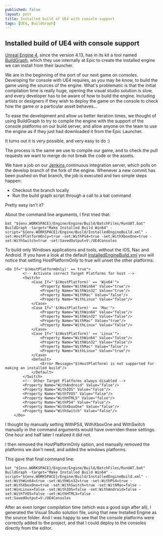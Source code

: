 ```yaml
---
published: false
layout: post
title: Installed build of UE4 with console support
tags: [UE4, BuildGraph]
---
```

## Installed build of UE4 with console support

[Unreal Engine 4](https://www.unrealengine.com), since the version 4.13, has in its kit a tool named [BuildGraph](https://docs.unrealengine.com/latest/INT/Programming/Development/BuildGraph/), which they use internally at Epic to create the installed engine we can install from their launcher.

We are in the beginning of the port of our next game on consoles. Developing for console with UE4 requires, as you may be know, to build the game using the sources of the engine. What's problematic is that the initial compilation time is really huge, opening the visual studio solution is slow, and every developer has to be aware of how to build the engine. Including artists or designers if they wish to deploy the game on the console to check how the game or a particular asset behaves...

To ease the development and allow us better iteration times, we thought of using BuildGraph to try to compile the engine with the support of the console platforms on our build server, and allow anyone on the team to use the engine as if they just had downloaded it from the Epic Launcher.

It turns out it is very possible, and very easy to do :)

The process is the same we use to compile our game, and to check the pull requests we want to merge do not break the code or the assets. 

We have a job on our [Jenkins ](https://jenkins.io/) continuous integration server, which polls on the develop branch of the fork of the engine. Whenever a new commit has been pushed on that branch, the job is executed and two simple steps happen:
- Checkout the branch locally
- Run the build graph script through a call to a bat command

Pretty easy isn't it?

About the command line arguments, I first tried that:

```
bat "${env.WORKSPACE}/Engine/Engine/Build/BatchFiles/RunUAT.bat" BuildGraph -target="Make Installed Build Win64" -script="${env.WORKSPACE}/Engine/Build/InstalledEngineBuild.xml" -set:HostPlatformOnly=true -set:WithPS4=true -set:WithXboxOne=true -set:WithSwitch=true -set:SavedOutput=V:/UE4Consoles
```

To build only Windows applications and tools, without the iOS, Nac and Android. If you have a look at the default [InstalledEngineBuild.xml](https://github.com/EpicGames/UnrealEngine/blob/release/Engine/Build/InstalledEngineBuild.xml) you will notice that setting HostPlatformOnly to true will unset the other platforms:

```
<Do If="'$(HostPlatformOnly)' == true">
		<!-- Activate correct Target Platforms for host -->
		<Switch>
			<Case If="'$(HostPlatform)' == 'Win64'">
				<Property Name="WithWin64" Value="true"/>
				<Property Name="WithWin32" Value="true"/>
				<Property Name="WithMac" Value="false"/>
				<Property Name="WithLinux" Value="false"/>
			</Case>
			<Case If="'$(HostPlatform)' == 'Mac'">
				<Property Name="WithWin64" Value="false"/>
				<Property Name="WithWin32" Value="false"/>
				<Property Name="WithMac" Value="true"/>
				<Property Name="WithLinux" Value="false"/>
			</Case>
			<Case If="'$(HostPlatform)' == 'Linux'">
				<Property Name="WithWin64" Value="false"/>
				<Property Name="WithWin32" Value="false"/>
				<Property Name="WithMac" Value="false"/>
				<Property Name="WithLinux" Value="true"/>
			</Case>
			<Default>
				<Error Message="$(HostPlatform) is not supported for making an installed build"/>
			</Default>
		</Switch>
		<!-- Other Target Platforms always disabled -->
		<Property Name="WithAndroid" Value="false"/>
		<Property Name="WithIOS" Value="false"/>
		<Property Name="WithTVOS" Value="false"/>
		<Property Name="WithHTML5" Value="false"/>
		<Property Name="WithPS4" Value="false"/>
		<Property Name="WithXboxOne" Value="false"/>
		<Property Name="WithSwitch" Value="false"/>
	</Do>
```

I thought by manually setting WithPS4, WithXboxOne and WithSwitch manually in the command arguments would have overriden these settings. One hour and half later I realized it did not.

I then removed the HostPlatformOnly option, and manually removed the platforms we don't need, and added the windows platforms.

This gave that final command line:

```
bat "${env.WORKSPACE}/Engine/Engine/Build/BatchFiles/RunUAT.bat" BuildGraph -target="Make Installed Build Win64" -script="${env.WORKSPACE}/Engine/Build/InstalledEngineBuild.xml" -set:WithWin64=true -set:WithWin32=true -set:WithPS4=true -set:WithXboxOne=true -set:WithSwitch=true -set:WithMac=false -set:WinLinux=false -set:WithIOS=false -set:WithAndroid=false -set:WithTVOS=false -set:WithHTML5=false -set:SavedOutput=V:/UE4Consoles
```

After an even longer compilation time (which was a good sign after all), I generated the Visual Studio solution file, using that new Installed Engine as the source folder. And I was happy to see that the console platforms were correctly added to the project, and that I could deploy to the consoles directly from the editor.